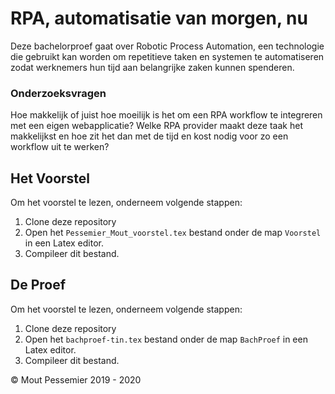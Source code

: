 # RPA, automatisatie van morgen, nu

Deze bachelorproef gaat over Robotic Process Automation, een technologie die gebruikt kan worden om repetitieve taken en systemen te automatiseren zodat werknemers hun tijd aan belangrijke zaken kunnen spenderen.

### Onderzoeksvragen
Hoe makkelijk of juist hoe moeilijk is het om een RPA workflow te integreren met een eigen webapplicatie? Welke RPA provider maakt deze taak het makkelijkst en hoe zit het dan met de tijd en kost nodig voor zo een workflow uit te werken?


## Het Voorstel
Om het voorstel te lezen, onderneem volgende stappen:
1. Clone deze repository
2. Open het `Pessemier_Mout_voorstel.tex` bestand onder de map `Voorstel` in een Latex editor.
3. Compileer dit bestand.


## De Proef
Om het voorstel te lezen, onderneem volgende stappen:
1. Clone deze repository
2. Open het `bachproef-tin.tex` bestand onder de map `BachProef` in een Latex editor.
3. Compileer dit bestand.

© Mout Pessemier 2019 - 2020

